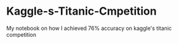 # Kaggle-s-Titanic-Cmpetition
My notebook on how I achieved 76% accuracy on kaggle's titanic competition

